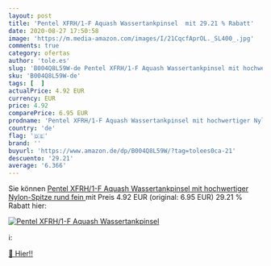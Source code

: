 ```yaml
---
layout: post
title: 'Pentel XFRH/1-F Aquash Wassertankpinsel  mit 29.21 % Rabatt'
date: 2020-08-27 17:50:58
image: 'https://m.media-amazon.com/images/I/21CqcfAprOL._SL400_.jpg'
comments: true
category: ofertas
author: 'tole.es'
slug: 'B004Q8L59W-de Pentel XFRH/1-F Aquash Wassertankpinsel mit hochwertiger...'
sku: 'B004Q8L59W-de'
tags: [  ]
actualPrice: 4.92 EUR
currency: EUR
price: 4.92
comparePrice: 6.95 EUR
prodname: 'Pentel XFRH/1-F Aquash Wassertankpinsel mit hochwertiger Nylon-Spitze  rund  fein '
country: 'de'
flag: '🇩🇪'
brand: ''
buyurl: 'https://www.amazon.de/dp/B004Q8L59W/?tag=tolees0ca-21'
descuento: '29.21'
average: '6.366'
---
```


Sie können [Pentel XFRH/1-F Aquash Wassertankpinsel mit hochwertiger Nylon-Spitze  rund  fein ](https://www.amazon.de/dp/B004Q8L59W/?tag=tolees0ca-21) mit Preis 4.92 EUR (original: 6.95 EUR) 29.21 % Rabatt hier:

[![Pentel XFRH/1-F Aquash Wassertankpinsel ](https://m.media-amazon.com/images/I/21CqcfAprOL._SL400_.jpg)](https://www.amazon.de/dp/B004Q8L59W/?tag=tolees0ca-21)

ℹ️:


[🛒 Hier!!](https://www.amazon.de/dp/B004Q8L59W/?tag=tolees0ca-21)
